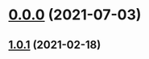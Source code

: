 # [0.0.0](https://github.com/AlexRogalskiy/spark-patterns/compare/v1.0.1...v0.0.0) (2021-07-03)



## [1.0.1](https://github.com/AlexRogalskiy/spark-patterns/compare/1.0.1...v1.0.1) (2021-02-18)



